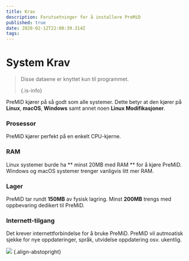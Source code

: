 ```yaml
---
title: Krav
description: Forutsetninger for å installere PreMiD
published: true
date: 2020-02-12T22:08:39.314Z
tags:
---
```


# System Krav

> Disse dataene er knyttet kun til programmet. 
> 
> {.is-info}

PreMiD kjører på så godt som alle systemer. Dette betyr at den kjører på **Linux**, **macOS**, **Windows** samt annet noen **Linux Modifikasjoner**.

### Prosessor
PreMiD kjører perfekt på en enkelt CPU-kjerne.

### RAM
Linux systemer burde ha ** minst 20MB med RAM ** for å kjøre PreMiD. Windows og macOS systemer trenger vanligvis litt mer RAM.

### Lager
PreMiD tar rundt **150MB** av fysisk lagring. Minst **200MB** trengs med oppbevaring dedikert til PreMiD.

### Internett-tilgang
Det krever internettforbindelse for å bruke PreMiD. PreMiD vil autmoatisk sjekke for nye oppdateringer, språk, utvidelse oppdatering osv. ukentlig.

![](https://a.icons8.com/ViUXyjOj/f4tFww/svg.svg) {.align-abstopright}
